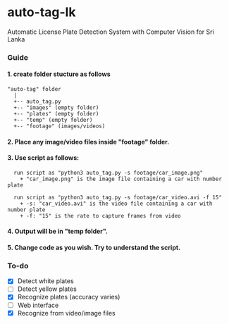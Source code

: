 # auto-tag-lk
Automatic License Plate Detection System with Computer Vision for Sri Lanka

### Guide

#### 1. create folder stucture as follows

```
"auto-tag" folder
  |
  +-- auto_tag.py
  +-- "images" (empty folder)
  +-- "plates" (empty folder)
  +-- "temp" (empty folder)
  +-- "footage" (images/videos)
```

#### 2. Place any image/video files inside "footage" folder.

#### 3. Use script as follows:

```
  run script as "python3 auto_tag.py -s footage/car_image.png"
    + "car_image.png" is the image file containing a car with number plate

  run script as "python3 auto_tag.py -s footage/car_video.avi -f 15"
    + -s: "car_video.avi" is the video file containing a car with number plate
    + -f: "15" is the rate to capture frames from video
```

#### 4. Output will be in "temp folder".

#### 5. Change code as you wish. Try to understand the script.

### To-do

- [x] Detect white plates
- [ ] Detect yellow plates
- [x] Recognize plates (accuracy varies)
- [ ] Web interface
- [x] Recognize from video/image files

